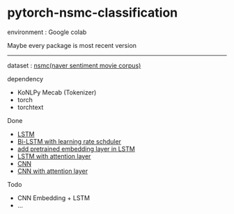 # pytorch-nsmc-classification

environment : Google colab

Maybe every package is most recent version

---
dataset : [nsmc(naver sentiment movie corpus)](https://github.com/e9t/nsmc)

dependency 
- KoNLPy Mecab (Tokenizer)
- torch
- torchtext

Done
- [LSTM](https://github.com/HyejinWon/pytorch-nsmc-classification/blob/main/NSMC_Classification.ipynb) 
- [Bi-LSTM with learning rate schduler](https://github.com/HyejinWon/pytorch-nsmc-classification/blob/main/NSMC_Classification_bidirection.ipynb)
- [add pretrained embedding layer in LSTM](https://github.com/HyejinWon/pytorch-nsmc-classification/blob/main/NSMC_Classification_pretrainedEmbedding.ipynb)
- [LSTM with attention layer](https://github.com/HyejinWon/pytorch-nsmc-classification/blob/main/NSMC_Classification_attention.ipynb)
- [CNN](https://github.com/HyejinWon/pytorch-nsmc-classification/blob/main/NSMC_Classification_CNN.ipynb)
- [CNN with attention layer](https://github.com/HyejinWon/pytorch-nsmc-classification/blob/main/NSMC_Classification_CNN_attention.ipynb)

Todo
- CNN Embedding + LSTM
- ...

